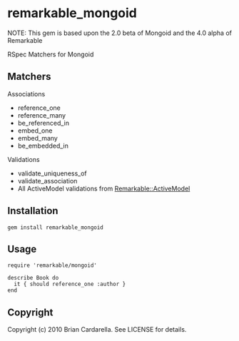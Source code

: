 # remarkable_mongoid
NOTE: This gem is based upon the 2.0 beta of Mongoid and the 4.0 alpha of Remarkable

RSpec Matchers for Mongoid

## Matchers

Associations

* reference_one
* reference_many
* be_referenced_in
* embed_one
* embed_many
* be_embedded_in

Validations

* validate_uniqueness_of
* validate_association
* All ActiveModel validations from [Remarkable::ActiveModel](http://github.com/remarkable/remarkable/tree/master/remarkable_activemodel)

## Installation

    gem install remarkable_mongoid

## Usage

    require 'remarkable/mongoid'

    describe Book do
      it { should reference_one :author }
    end
    
## Copyright

Copyright (c) 2010 Brian Cardarella. See LICENSE for details.
